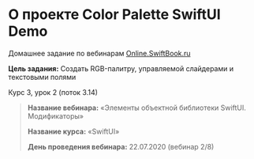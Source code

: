 # О проекте Color Palette SwiftUI Demo
Домашнее задание по вебинарам [Online.SwiftBook.ru](https://online.swiftbook.ru)

**Цель задания:** Создать RGB-палитру, управляемой слайдерами и текстовыми полями

Курс 3, урок 2 (поток 3.14)
> **Название вебинара:** «Элементы объектной библиотеки SwiftUI. Модификаторы»
> 
> **Название курса:** «SwiftUI»
> 
> **День проведения вебинара:** 22.07.2020 (вебинар 2/8)
